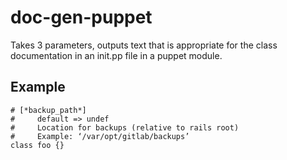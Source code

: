 # doc-gen-puppet

Takes 3 parameters, outputs text that is appropriate for the class documentation in an init.pp file in a puppet module. 

## Example

```
# [*backup_path*]
#     default => undef
#     Location for backups (relative to rails root) 
#     Example: ‘/var/opt/gitlab/backups’
class foo {}
```
